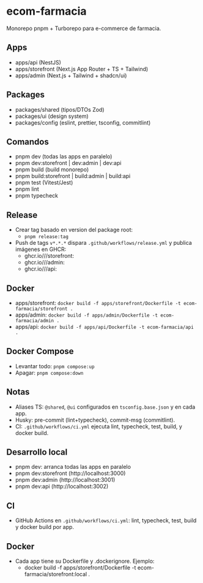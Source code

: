 ecom-farmacia
==============

Monorepo pnpm + Turborepo para e-commerce de farmacia.

Apps
----
- apps/api (NestJS)
- apps/storefront (Next.js App Router + TS + Tailwind)
- apps/admin (Next.js + Tailwind + shadcn/ui)

Packages
--------
- packages/shared (tipos/DTOs Zod)
- packages/ui (design system)
- packages/config (eslint, prettier, tsconfig, commitlint)

Comandos
--------
- pnpm dev (todas las apps en paralelo)
- pnpm dev:storefront | dev:admin | dev:api
- pnpm build (build monorepo)
- pnpm build:storefront | build:admin | build:api
- pnpm test (Vitest/Jest)
- pnpm lint
- pnpm typecheck

Release
-------
- Crear tag basado en version del package root:
  - `pnpm release:tag`
- Push de tags `v*.*.*` dispara `.github/workflows/release.yml` y publica imágenes en GHCR:
  - ghcr.io/<org>/<repo>/storefront:<tag>
  - ghcr.io/<org>/<repo>/admin:<tag>
  - ghcr.io/<org>/<repo>/api:<tag>

Docker
------
- apps/storefront: `docker build -f apps/storefront/Dockerfile -t ecom-farmacia/storefront .`
- apps/admin: `docker build -f apps/admin/Dockerfile -t ecom-farmacia/admin .`
- apps/api: `docker build -f apps/api/Dockerfile -t ecom-farmacia/api .`

Docker Compose
--------------
- Levantar todo: `pnpm compose:up`
- Apagar: `pnpm compose:down`

Notas
-----
- Aliases TS: `@shared`, `@ui` configurados en `tsconfig.base.json` y en cada app.
- Husky: pre-commit (lint+typecheck), commit-msg (commitlint).
- CI: `.github/workflows/ci.yml` ejecuta lint, typecheck, test, build, y docker build.

Desarrollo local
----------------
- pnpm dev: arranca todas las apps en paralelo
- pnpm dev:storefront (http://localhost:3000)
- pnpm dev:admin (http://localhost:3001)
- pnpm dev:api (http://localhost:3002)

CI
--
- GitHub Actions en `.github/workflows/ci.yml`: lint, typecheck, test, build y docker build por app.

Docker
------
- Cada app tiene su Dockerfile y .dockerignore. Ejemplo:
  - docker build -f apps/storefront/Dockerfile -t ecom-farmacia/storefront:local .


